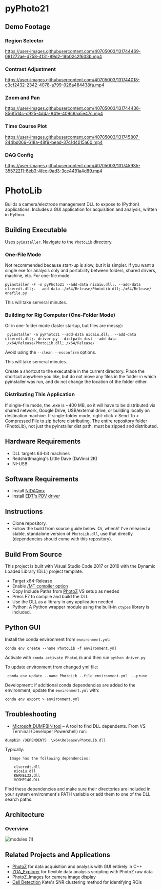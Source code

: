 # pyPhoto21

## Demo Footage

### Region Selector
https://user-images.githubusercontent.com/40705003/131744469-081272ae-d758-4131-89d2-19b02c2f603b.mp4

### Contrast Adjustment
https://user-images.githubusercontent.com/40705003/131744018-c3cf2432-2342-4078-a799-026a484438fa.mp4

### Zoom and Pan
https://user-images.githubusercontent.com/40705003/131744436-856f514c-c925-4d4a-841e-409c8aa5e47c.mp4

### Time Course Plot
https://user-images.githubusercontent.com/40705003/131745807-244bd066-618a-48f9-bead-37c1d4015a60.mp4

### DAQ Config
https://user-images.githubusercontent.com/40705003/131745935-35572211-6eb3-4fcc-9ad3-3cc4491a4d89.mp4


# PhotoLib
Builds a camera/electrode management DLL to expose to (Python) applications. Includes a GUI application for acquisition and analysis, written in Python.

## Building Executable
Uses `pyinstaller`. Navigate to the `PhotoLib` directory.

### One-File Mode
Not recommended because start-up is slow, but it is simpler. If you want a single exe for analysis only and portability between folders, shared drivers, machine, etc. For one-file mode:
```
pyinstaller -F -n pyPhoto21 --add-data nicaiu.dll;. --add-data clseredt.dll;. --add-data ./x64/Release/PhotoLib.dll;./x64/Release/ onefile.py
```

This will take serveral minutes. 

### Building for Rig Computer (One-Folder Mode)
Or in one-folder mode (faster startup, but files are messy):
```
 pyinstaller -n pyPhoto21 --add-data nicaiu.dll;. --add-data clseredt.dll;. driver.py --distpath dist --add-data ./x64/Release/PhotoLib.dll;./x64/Release/
 ```

Avoid using the `--clean --noconfirm` options.

This will take serveral minutes. 

Create a shortcut to the executable in the current directory. Place the shortcut anywhere you like, but do not move any files in the folder in which pyinstaller was run, and do not change the location of the folder either.

### Distributing This Application

If single-file mode, the .exe is ~400 MB, so it will have to be distributed via shared network, Google Drive, USB/external drive, or building locally on destination machine.
If single-folder mode, right-click > Send To > Compressed File to zip before distributing. The entire repository folder (PhotoLib), not just the pyinstaller dist path, must be zipped and distributed.

## Hardware Requirements
- DLL targets 64-bit machines
- RedshirtImaging's Little Dave (DaVinci 2K)
- NI-USB

## Software Requirements
- Install [NIDAQmx](https://www.ni.com/en-us/support/downloads/drivers/download.ni-daqmx.html#382067)
- Install [EDT's PDV driver](https://edt.com/updates/)

## Instructions

- Clone repository. 
- Follow the build from source guide below. Or, when/if I've released a stable, standalone version of `PhotoLib.dll`, use that directly (dependencies should come with this repository).

## Build From Source
This project is built with Visual Studio Code 2017 or 2019 with the Dynamic Loaded Library (DLL) project template.
- Target x64-Release
- Enable [/MT compiler option](https://docs.microsoft.com/en-us/cpp/build/reference/md-mt-ld-use-run-time-library?view=msvc-160)
- Copy Include Paths from [PhotoZ](https://github.com/john-judge/PhotoZ_upgrades.git) VS setup as needed
- Press F7 to compile and build the DLL
- Use the DLL as a library in any application needed. 
- Python: A Python wrapper module using the built-in `ctypes` library is included.

## Python GUI
Install the conda environment from `environment.yml`:
```
conda env create --name PhotoLib -f environment.yml
```

Activate with `conda activate PhotoLib` and then run `python driver.py`

To update environment from changed yml file:
```
 conda env update --name PhotoLib --file environment.yml  --prune
```

Development: if additional conda dependencies are added to the environment, update the  `environment.yml` with:
```
conda env export > environment.yml
```


## Troubleshooting
- [Microsoft DUMPBIN tool](https://docs.microsoft.com/en-us/cpp/build/reference/dependents?view=msvc-160) – A tool to find DLL dependents.
From VS Terminal (Developer Powershell) run:
```
dumpbin /DEPENDENTS .\x64\Release\PhotoLib.dll
```
Typically:
```
  Image has the following dependencies:

    clseredt.dll
    nicaiu.dll
    KERNEL32.dll
    VCOMP140.DLL
```
Find these dependencies and make sure their directories are included in your system environment's PATH variable or add them to one of the DLL search paths.

## Architecture
### Overview
![modules (1)](https://user-images.githubusercontent.com/40705003/129975800-95b877ed-b8da-46f5-83bb-48e716169ebb.png)


## Related Projects and Applications
- [PhotoZ](https://github.com/john-judge/PhotoZ_upgrades.git) for data acquisition and analysis with GUI entirely in C++
- [ZDA_Explorer](https://github.com/john-judge/ZDA_Explorer.git) for flexible data analysis scripting with PhotoZ raw data
- [PhotoZ_Images](https://github.com/john-judge/PhotoZ_Image.git) for camera image display
- [Cell Detection](https://github.com/ksscheuer/ROI_Identification.git) Kate's SNR clustering method for identifying ROIs
